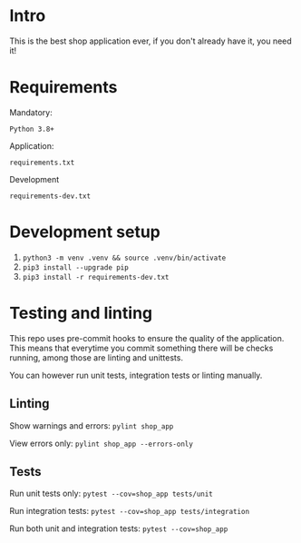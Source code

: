 # Intro

This is the best shop application ever, if you don't already have it, you need it!

# Requirements
Mandatory:

    Python 3.8+

Application:

    requirements.txt

Development

    requirements-dev.txt

# Development setup

1. `python3 -m venv .venv && source .venv/bin/activate`
2. `pip3 install --upgrade pip`
3. `pip3 install -r requirements-dev.txt`

# Testing and linting

This repo uses pre-commit hooks to ensure the quality of the application. This means that everytime you commit something there will be checks running, among those are linting and unittests.

You can however run unit tests, integration tests or linting manually.

## Linting

Show warnings and errors: `pylint shop_app`

View errors only: `pylint shop_app --errors-only`


## Tests

Run unit tests only: `pytest --cov=shop_app tests/unit`

Run integration tests: `pytest --cov=shop_app tests/integration`

Run both unit and integration tests: `pytest --cov=shop_app`
